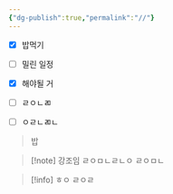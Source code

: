 ```yaml
---
{"dg-publish":true,"permalink":"//"}
---
```



- [x] 밥먹기

- [ ] 밀린 일정

- [x] 해야될 거

- [ ] ㄹㅇㄴㄻ
- [ ] ㅇㄹㄴㄻㄴ

> 밥


> [!note] 강조임
> ㄹㅇㅁㄴㄹㄴㅇ
> ㄹㅇㅁㄴ




> [!info] ㅎㅇ
> ㄹㅇㄹ

